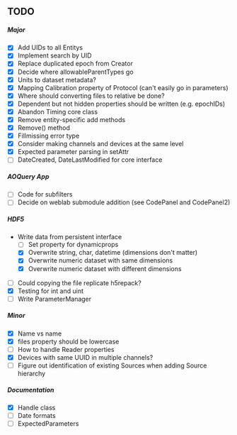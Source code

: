 ## TODO

##### Major
- [x] Add UIDs to all Entitys
- [x] Implement search by UID
- [x] Replace duplicated epoch from Creator
- [x] Decide where allowableParentTypes go
- [x] Units to dataset metadata?
- [x] Mapping Calibration property of Protocol (can't easily go in parameters)
- [x] Where should converting files to relative be done?
- [x] Dependent but not hidden properties should be written (e.g. epochIDs)
- [x] Abandon Timing core class
- [x] Remove entity-specific add methods
- [x] Remove() method
- [x] Fillmissing error type
- [x] Consider making channels and devices at the same level
- [x] Expected parameter parsing in setAttr
- [ ] DateCreated, DateLastModified for core interface

##### AOQuery App
- [ ] Code for subfilters
- [ ] Decide on weblab submodule addition (see CodePanel and CodePanel2)

##### HDF5
- Write data from persistent interface
  - [ ] Set property for dynamicprops
  - [x] Overwrite string, char, datetime (dimensions don't matter)
  - [x] Overwrite numeric dataset with same dimensions
  - [x] Overwrite numeric dataset with different dimensions
- [ ] Could copying the file replicate h5repack?
- [x] Testing for int and uint
- [ ] Write ParameterManager

##### Minor
- [x] Name vs name
- [x] files property should be lowercase
- [ ] How to handle Reader properties
- [x] Devices with same UUID in multiple channels?
- [ ] Figure out identification of existing Sources when adding Source hierarchy

##### Documentation
- [x] Handle class
- [ ] Date formats
- [ ] ExpectedParameters
